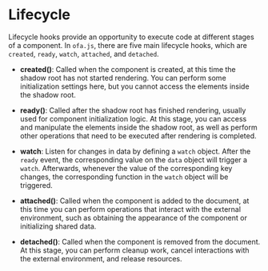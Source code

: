 <template is="exm-article">
<a href="../../publics/examples/life-cycle/demo.html" preview></a>
<a href="../../publics/examples/life-cycle/test-demo.html" main></a>
</template>

# Lifecycle

Lifecycle hooks provide an opportunity to execute code at different stages of a component. In `ofa.js`, there are five main lifecycle hooks, which are `created`, `ready`, `watch`, `attached`, and `detached`.

- **created()**: Called when the component is created, at this time the shadow root has not started rendering. You can perform some initialization settings here, but you cannot access the elements inside the shadow root.

- **ready()**: Called after the shadow root has finished rendering, usually used for component initialization logic. At this stage, you can access and manipulate the elements inside the shadow root, as well as perform other operations that need to be executed after rendering is completed.

- **watch**: Listen for changes in data by defining a `watch` object. After the `ready` event, the corresponding value on the `data` object will trigger a `watch`. Afterwards, whenever the value of the corresponding key changes, the corresponding function in the `watch` object will be triggered.

- **attached()**: Called when the component is added to the document, at this time you can perform operations that interact with the external environment, such as obtaining the appearance of the component or initializing shared data.

- **detached()**: Called when the component is removed from the document. At this stage, you can perform cleanup work, cancel interactions with the external environment, and release resources.

